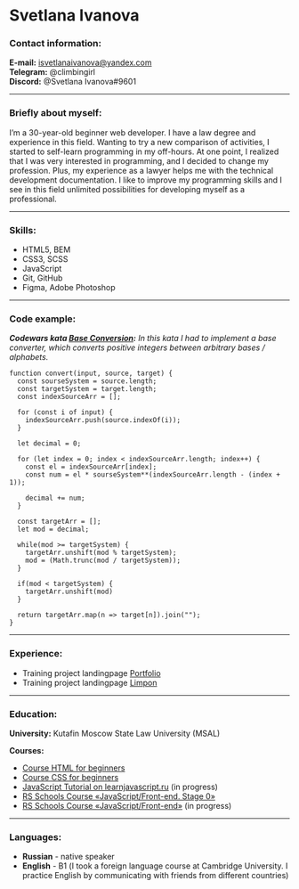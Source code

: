 # Svetlana Ivanova

### Contact information:

**E-mail:** isvetlanaivanova@yandex.com  
**Telegram:** @climbingirl  
**Discord:** @Svetlana Ivanova#9601  

---

### Briefly about myself:

I’m a 30-year-old beginner web developer. I have a law degree and experience in this field. Wanting to try a new comparison of activities, I started to self-learn programming in my off-hours. At one point, I realized that I was very interested in programming, and I decided to change my profession. Plus, my experience as a lawyer helps me with the technical development documentation. I like to improve my programming skills and I see in this field unlimited possibilities for developing myself as a professional.

---

### Skills:

* HTML5, BEM
* CSS3, SCSS
* JavaScript
* Git, GitHub
* Figma, Adobe Photoshop

---

### Code example:

***Codewars kata [Base Conversion](https://www.codewars.com/kata/526a569ca578d7e6e300034e):*** *In this kata I had to implement a base converter, which converts positive integers between arbitrary bases / alphabets.*

```
function convert(input, source, target) {
  const sourseSystem = source.length;
  const targetSystem = target.length;
  const indexSourceArr = [];
  
  for (const i of input) {
    indexSourceArr.push(source.indexOf(i));
  } 

  let decimal = 0;

  for (let index = 0; index < indexSourceArr.length; index++) {
    const el = indexSourceArr[index];
    const num = el * sourseSystem**(indexSourceArr.length - (index + 1));
    
    decimal += num;
  }

  const targetArr = [];
  let mod = decimal;

  while(mod >= targetSystem) {
    targetArr.unshift(mod % targetSystem);
    mod = (Math.trunc(mod / targetSystem));
  }

  if(mod < targetSystem) {
    targetArr.unshift(mod)
  }

  return targetArr.map(n => target[n]).join("");
}
```

---

### Experience:

* Training project landingpage [Portfolio](https://rolling-scopes-school.github.io/climbingirl-JSFEPRESCHOOL/portfolio/)
* Training project landingpage [Limpon](https://climbingirl.github.io/)

---

### Education:

**University:** Kutafin Moscow State Law University (MSAL)

**Courses:**
* [Course HTML for beginners](https://ru.code-basics.com/languages/html)
* [Course CSS for beginners](https://ru.code-basics.com/languages/css)
* [JavaScript Tutorial on learnjavascript.ru](https://learn.javascript.ru/) (in progress)
* [RS Schools Course «JavaScript/Front-end. Stage 0»](https://rs.school/js-stage0/)
* [RS Schools Course «JavaScript/Front-end»](https://rs.school/js/) (in progress)

---

### Languages:

* **Russian** - native speaker
* **English** - В1 (I took a foreign language course at Cambridge University. I practice English by communicating with friends from different countries)